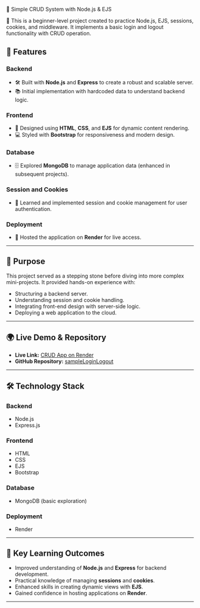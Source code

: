 📝 Simple CRUD System with Node.js & EJS

🚀 This is a beginner-level project created to practice Node.js, EJS, sessions, cookies, and middleware. It implements a basic login and logout functionality with CRUD operation.

## 🌟 Features

### **Backend**
- 🛠 Built with **Node.js** and **Express** to create a robust and scalable server.
- 📚 Initial implementation with hardcoded data to understand backend logic.

### **Frontend**
- 🎨 Designed using **HTML**, **CSS**, and **EJS** for dynamic content rendering.
- 💻 Styled with **Bootstrap** for responsiveness and modern design.

### **Database**
- 🗄 Explored **MongoDB** to manage application data (enhanced in subsequent projects).

### **Session and Cookies**
- 🍪 Learned and implemented session and cookie management for user authentication.

### **Deployment**
- 🚀 Hosted the application on **Render** for live access.

---

## 🎯 Purpose

This project served as a stepping stone before diving into more complex mini-projects. It provided hands-on experience with:

- Structuring a backend server.
- Understanding session and cookie handling.
- Integrating front-end design with server-side logic.
- Deploying a web application to the cloud.

---

## 🌍 Live Demo & Repository

- **Live Link:** [CRUD App on Render](https://crud-app-jrb4.onrender.com/)
- **GitHub Repository:** [sampleLoginLogout](https://github.com/midhunkalarikkal/sampleLoginLogout)

---

## 🛠 Technology Stack

### **Backend**
- Node.js
- Express.js

### **Frontend**
- HTML
- CSS
- EJS
- Bootstrap

### **Database**
- MongoDB (basic exploration)

### **Deployment**
- Render

---

## 🧩 Key Learning Outcomes

- Improved understanding of **Node.js** and **Express** for backend development.
- Practical knowledge of managing **sessions** and **cookies**.
- Enhanced skills in creating dynamic views with **EJS**.
- Gained confidence in hosting applications on **Render**.

---